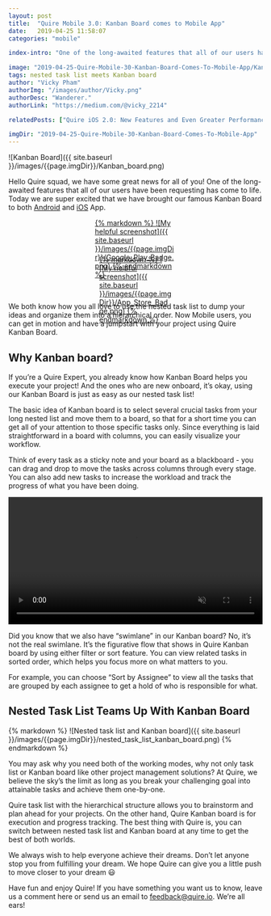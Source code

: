 ```yaml
---
layout: post
title:  "Quire Mobile 3.0: Kanban Board comes to Mobile App"
date:   2019-04-25 11:58:07
categories: "mobile"

index-intro: "One of the long-awaited features that all of our users have been requesting has come to life. Today we are super excited that we have brought our famous Kanban Board to your Mobile App."

image: "2019-04-25-Quire-Mobile-30-Kanban-Board-Comes-To-Mobile-App/Kanban_board.png"
tags: nested task list meets Kanban board
author: "Vicky Pham"
authorImg: "/images/author/Vicky.png"
authorDesc: "Wanderer."
authorLink: "https://medium.com/@vicky_2214"

relatedPosts: ["Quire iOS 2.0: New Features and Even Greater Performance", "Quire Mark III: Nested Tasks Meets Board"]

imgDir: "2019-04-25-Quire-Mobile-30-Kanban-Board-Comes-To-Mobile-App"
---
```


![Kanban Board]({{ site.baseurl }}/images/{{page.imgDir}}/Kanban_board.png)

Hello Quire squad, we have some great news for all of you! One of the long-awaited features that all of our users have been requesting has come to life. Today we are super excited that we have brought our famous Kanban Board to both [Android](https://play.google.com/store/apps/details?id=io.quire.app) and [iOS](https://geo.itunes.apple.com/us/app/quire-task-manager-for-teams/id1095193897?mt=8) App. 

<div style="max-width: 161px; max-height: 48px; margin: 0 auto; margin-bottom: 24px">
<a href="https://play.google.com/store/apps/details?id=io.quire.app" target="_blank">{% markdown %}
![My helpful screenshot]({{ site.baseurl }}/images/{{page.imgDir}}/Google_Play_Badge.png)
{% endmarkdown %}</a>
</div>

<div style="max-width: 144px; max-height: 48px; margin: 0 auto; margin-bottom: 45px">
<a href="https://geo.itunes.apple.com/us/app/quire-task-manager-for-teams/id1095193897?mt=8" target="_blank">{% markdown %}
![My helpful screenshot]({{ site.baseurl }}/images/{{page.imgDir}}/App_Store_Badge.png)
{% endmarkdown %}</a>
</div>

We both know how you all love to use the nested task list to dump your ideas and organize them into a hierarchical order. Now Mobile users, you can get in motion and have a jumpstart with your project using Quire Kanban Board. 

## Why Kanban board?

If you’re a Quire Expert, you already know how Kanban Board helps you execute your project! And the ones who are new onboard, it’s okay, using our Kanban Board is just as easy as our nested task list! 

The basic idea of Kanban board is to select several crucial tasks from your long nested list and move them to a board, so that for a short time you can get all of your attention to those specific tasks only. Since everything is laid straightforward in a board with columns, you can easily visualize your workflow. 

Think of every task as a sticky note and your board as a blackboard - you can drag and drop to move the tasks across columns through every stage. You can also add new tasks to increase the workload and track the progress of what you have been doing.

<video muted="" loop="" autoplay="" playsinline style="max-height: 599px; margin: 0 auto; width: 100%;" >
  <source src="{{ site.baseurl }}/images/{{page.imgDir}}/Kanban_board_drag_drop.mp4" type="video/mp4">
</video>

Did you know that we also have “swimlane” in our Kanban board? No, it’s not the real swimlane. It’s the figurative flow that shows in Quire Kanban board by using either filter or sort feature. You can view related tasks in sorted order, which helps you focus more on what matters to you. 

For example, you can choose “Sort by Assignee” to view all the tasks that are grouped by each assignee to get a hold of who is responsible for what. 

## Nested Task List Teams Up With Kanban Board 

<div style="max-width: 550px; max-height: 512px; margin: 0 auto;">
{% markdown %}
![Nested task list and Kanban board]({{ site.baseurl }}/images/{{page.imgDir}}/nested_task_list_kanban_board.png)
{% endmarkdown %}
</div>

You may ask why you need both of the working modes, why not only task list or Kanban board like other project management solutions? At Quire, we believe the sky’s the limit as long as you break your challenging goal into attainable tasks and achieve them one-by-one. 

Quire task list with the hierarchical structure allows you to brainstorm and plan ahead for your projects. On the other hand, Quire Kanban board is for execution and progress tracking. The best thing with Quire is, you can switch between nested task list and Kanban board at any time to get the best of both worlds.

We always wish to help everyone achieve their dreams. Don’t let anyone stop you from fulfilling your dream. We hope Quire can give you a little push to move closer to your dream 😃 

Have fun and enjoy Quire! If you have something you want us to know, leave us a comment here or send us an email to feedback@quire.io. We’re all ears! 
  



[jekyll]:      http://jekyllrb.com
[jekyll-gh]:   https://github.com/jekyll/jekyll
[jekyll-help]: https://github.com/jekyll/jekyll-help